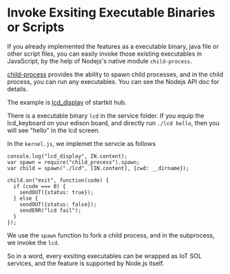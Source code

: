# Invoke Exsiting Executable Binaries or Scripts

If you already implemented the features as a executable binary, java file or other script files, you can easily invoke those existing executables in JavaScript, by the help of Nodejs's native module `child-process`.

[child-process](https://nodejs.org/api/child_process.html) provides the ability to spawn child processes, and in the child process, you can run any executables. You can see the Nodejs API doc for details.

The example is [lcd_display](https://github.com/01org/intel-iot-services-orchestration-layer/tree/master/demo/startkit/thing_bundle/lcd_keyboard/lcd_display) of startkit hub.

There is a executable binary `lcd` in the service folder. If you equip the lcd_keyboard on your edison board, and directly run `./lcd hello`, then you will see "hello" in the lcd screen.

In the `kernel.js`, we implemet the servcie as follows

```
console.log("lcd_display", IN.content);
var spawn = require("child_process").spawn;
var child = spawn("./lcd", [IN.content], {cwd: __dirname});

child.on("exit", function(code) {
  if (code === 0) {
    sendOUT({status: true});
  } else {
    sendOUT({status: false});
    sendERR("lcd fail");
  }
});
``` 

We use the `spawn` function to fork a child process, and in the subprocess, we invoke the `lcd`.

So in a word, every exsiting executables can be wrapped as IoT SOL services, and the feature is supported by Node.js itself. 